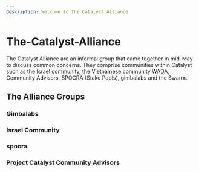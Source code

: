 ```yaml
---
description: Welcome to The Catalyst Alliance
---
```


# The-Catalyst-Alliance

The Catalyst Alliance are an informal group that came together in mid-May to discuss common concerns. They comprise communities within Catalyst such as the Israel community, the Vietnamese community WADA, Community Advisors, SPOCRA \(Stake Pools\), gimbalabs and the Swarm. 

## The Alliance Groups

### Gimbalabs



### Israel Community

### spocra



### Project Catalyst Community Advisors







